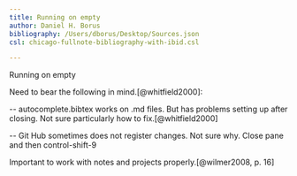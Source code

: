 ```yaml
---
title: Running on empty
author: Daniel H. Borus
bibliography: /Users/dborus/Desktop/Sources.json
csl: chicago-fullnote-bibliography-with-ibid.csl

---
```

Running on empty

Need to bear the following in mind.[@whitfield2000]:

-- autocomplete.bibtex works on .md files. But has problems setting up after closing. Not sure particularly how to fix.[@whitfield2000]

-- Git Hub sometimes does not register changes. Not sure why. Close pane and then control-shift-9

Important to work with notes and projects properly.[@wilmer2008, p. 16]
